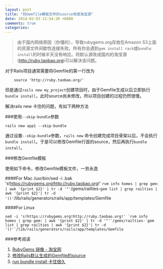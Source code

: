 ```yaml
---
layout: post
title: "将Gemfile模板文件的source改成淘宝源"
date: 2014-02-03 21:54:20 +0800
comments: true
categories: 
---
```

> 由于国内网络原因（你懂的），导致rubygems.org存放在Amazon S3上面的资源文件间歇性连接失败。所有你会遇到`gem install rack`或`bundle install`的时候半天没有响应。将默认源改成国内的淘宝源(http://ruby.taobao.org)可以解决该问题。

对于Rails项目通常需要将Gemfile的第一行改为

		source 'http://ruby.taobao.org/'

但是通过`rails new my_project`创建项目时，由于Gemfile生成以后立即执行`bundle install`，此时source尚未修改，所以项目创建的过程仍然很慢。

解决rails new 卡住的问题，有如下两种方法

<!-- more -->

###使用`--skip-bundle`参数

	rails new app1 --skip-bundle

通过设置`--skip-bundle`参数，`rails new` 命令创建完成项目骨架以后，不会执行`bundle install`。于是可以修改Gemfile行首的source，然后再执行`bundle install`。

###修改Gemfile模板

使用如下命令，修改Gemfile模板文件，一劳永逸

####For Mac
	/usr/bin/sed -i .bak 's!https://rubygems.org!http://ruby.taobao.org!' `rvm info homes | grep gem: | awk '{print $2}' | tr -d '"'`/gems/railties-`gem list | grep railties | awk '{print $2}'| tr -d '()'`/lib/rails/generators/rails/app/templates/Gemfile

####For Linux

	sed -i 's!https://rubygems.org!http://ruby.taobao.org!' `rvm info homes | grep gem: | awk '{print $2}' | tr -d '"'`/gems/railties-`gem list | grep railties | awk '{print $2}'| tr -d '()'`/lib/rails/generators/rails/app/templates/Gemfile

###参考阅读

1. [RubyGems 镜像 - 淘宝网](http://ruby.taobao.org/)
2. [修改Rails默认生成的Gemfile的source](http://snails.github.io/2012/06/04/Modify-the-Gemfile-Template/)
3. [run bundle install 卡住很久](http://ruby-china.org/topics/914)